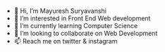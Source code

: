 - 👋 Hi, I’m Mayuresh Suryavanshi
- 👀 I’m interested in Front End Web development
- 🌱 I’m currently learning Computer Science
- 💞️ I’m looking to collaborate on Web Development
- 📫 Reach me on twitter & instagram

<!---
Mayur78surya/Mayur78surya is a ✨ special ✨ repository because its `README.md` (this file) appears on your GitHub profile.
You can click the Preview link to take a look at your changes.
--->
